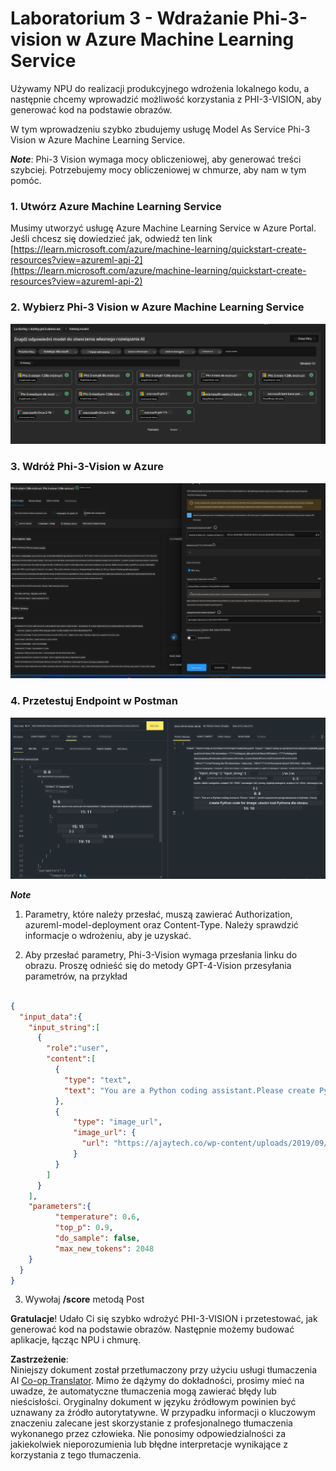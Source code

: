 <!--
CO_OP_TRANSLATOR_METADATA:
{
  "original_hash": "20cb4e6ac1686248e8be913ccf6c2bc2",
  "translation_date": "2025-07-17T04:33:13+00:00",
  "source_file": "md/02.Application/02.Code/Phi3/VSCodeExt/HOL/Apple/03.DeployPhi3VisionOnAzure.md",
  "language_code": "pl"
}
-->
# **Laboratorium 3 - Wdrażanie Phi-3-vision w Azure Machine Learning Service**

Używamy NPU do realizacji produkcyjnego wdrożenia lokalnego kodu, a następnie chcemy wprowadzić możliwość korzystania z PHI-3-VISION, aby generować kod na podstawie obrazów.

W tym wprowadzeniu szybko zbudujemy usługę Model As Service Phi-3 Vision w Azure Machine Learning Service.

***Note***: Phi-3 Vision wymaga mocy obliczeniowej, aby generować treści szybciej. Potrzebujemy mocy obliczeniowej w chmurze, aby nam w tym pomóc.


### **1. Utwórz Azure Machine Learning Service**

Musimy utworzyć usługę Azure Machine Learning Service w Azure Portal. Jeśli chcesz się dowiedzieć jak, odwiedź ten link [https://learn.microsoft.com/azure/machine-learning/quickstart-create-resources?view=azureml-api-2](https://learn.microsoft.com/azure/machine-learning/quickstart-create-resources?view=azureml-api-2)


### **2. Wybierz Phi-3 Vision w Azure Machine Learning Service**

![Catalog](../../../../../../../../../translated_images/vison_catalog.f979823d5bde8aef2c37a3a9686f6c5d0c521f93730447798ea6fb580091443f.pl.png)


### **3. Wdróż Phi-3-Vision w Azure**


![Deploy](../../../../../../../../../translated_images/vision_deploy.a8114ccd849a957272bf30959bdef166b21a0fac4c4f0129dab0106b97104772.pl.png)


### **4. Przetestuj Endpoint w Postman**


![Test](../../../../../../../../../translated_images/vision_test.0b9c1b1d414131d03398c88fc1b79d839e7946c2ae5c9fd170a2894c271e2993.pl.png)


***Note***

1. Parametry, które należy przesłać, muszą zawierać Authorization, azureml-model-deployment oraz Content-Type. Należy sprawdzić informacje o wdrożeniu, aby je uzyskać.

2. Aby przesłać parametry, Phi-3-Vision wymaga przesłania linku do obrazu. Proszę odnieść się do metody GPT-4-Vision przesyłania parametrów, na przykład

```json

{
  "input_data":{
    "input_string":[
      {
        "role":"user",
        "content":[ 
          {
            "type": "text",
            "text": "You are a Python coding assistant.Please create Python code for image "
          },
          {
              "type": "image_url",
              "image_url": {
                "url": "https://ajaytech.co/wp-content/uploads/2019/09/index.png"
              }
          }
        ]
      }
    ],
    "parameters":{
          "temperature": 0.6,
          "top_p": 0.9,
          "do_sample": false,
          "max_new_tokens": 2048
    }
  }
}

```

3. Wywołaj **/score** metodą Post

**Gratulacje**! Udało Ci się szybko wdrożyć PHI-3-VISION i przetestować, jak generować kod na podstawie obrazów. Następnie możemy budować aplikacje, łącząc NPU i chmurę.

**Zastrzeżenie**:  
Niniejszy dokument został przetłumaczony przy użyciu usługi tłumaczenia AI [Co-op Translator](https://github.com/Azure/co-op-translator). Mimo że dążymy do dokładności, prosimy mieć na uwadze, że automatyczne tłumaczenia mogą zawierać błędy lub nieścisłości. Oryginalny dokument w języku źródłowym powinien być uznawany za źródło autorytatywne. W przypadku informacji o kluczowym znaczeniu zalecane jest skorzystanie z profesjonalnego tłumaczenia wykonanego przez człowieka. Nie ponosimy odpowiedzialności za jakiekolwiek nieporozumienia lub błędne interpretacje wynikające z korzystania z tego tłumaczenia.